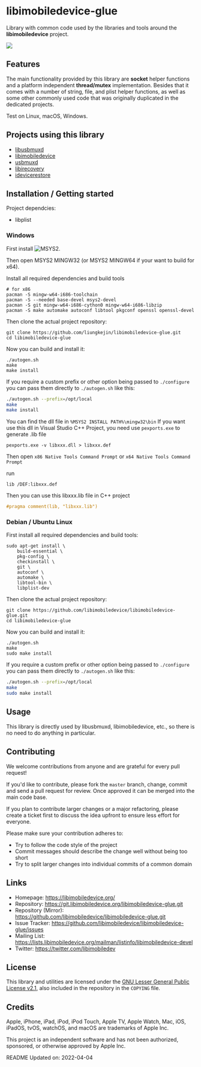# libimobiledevice-glue

Library with common code used by the libraries and tools around the
**libimobiledevice** project.

![](https://github.com/libimobiledevice/libimobiledevice-glue/workflows/build/badge.svg)

## Features

The main functionality provided by this library are **socket** helper
functions and a platform independent **thread/mutex** implementation.
Besides that it comes with a number of string, file, and plist helper
functions, as well as some other commonly used code that was originally
duplicated in the dedicated projects.

Test on Linux, macOS, Windows.

## Projects using this library

- [libusbmuxd](https://github.com/libimobiledevice/libusbmuxd)
- [libimobiledevice](https://github.com/libimobiledevice/libimobiledevice)
- [usbmuxd](https://github.com/libimobiledevice/usbmuxd)
- [libirecovery](https://github.com/libimobiledevice/libirecovery)
- [idevicerestore](https://github.com/libimobiledevice/idevicerestore)

## Installation / Getting started

Project dependcies:

* libplist

### Windows

First install ![MSYS2](https://www.msys2.org/).

Then open MSYS2 MINGW32 (or MSYS2 MINGW64 if your want to build for x64).

Install all required dependencies and build tools

```shell
# for x86
pacman -S mingw-w64-i686-toolchain 
pacman -S --needed base-devel msys2-devel
pacman -S git mingw-w64-i686-cython0 mingw-w64-i686-libzip
pacman -S make automake autoconf libtool pkgconf openssl openssl-devel
```

Then clone the actual project repository:
```shell
git clone https://github.com/liungkejin/libimobiledevice-glue.git
cd libimobiledevice-glue
```

Now you can build and install it:
```shell
./autogen.sh
make
make install
```

If you require a custom prefix or other option being passed to `./configure`
you can pass them directly to `./autogen.sh` like this:
```bash
./autogen.sh --prefix=/opt/local
make
make install
```

You can find the dll file in `%MSYS2 INSTALL PATH%\mingw32\bin`
If you want use this dll in Visual Studio C++ Project, you need use `pexports.exe`
to generate .lib file

```shell
pexports.exe -v libxxx.dll > libxxx.def
```

Then open `x86 Native Tools Command Prompt` or `x64 Native Tools Command Prompt`

run
```shell
lib /DEF:libxxx.def
```

Then you can use this libxxx.lib file in C++ project

```c++
#pragma comment(lib, "libxxx.lib")
```

### Debian / Ubuntu Linux

First install all required dependencies and build tools:
```shell
sudo apt-get install \
	build-essential \
	pkg-config \
	checkinstall \
	git \
	autoconf \
	automake \
	libtool-bin \
	libplist-dev
```

Then clone the actual project repository:
```shell
git clone https://github.com/libimobiledevice/libimobiledevice-glue.git
cd libimobiledevice-glue
```

Now you can build and install it:
```shell
./autogen.sh
make
sudo make install
```

If you require a custom prefix or other option being passed to `./configure`
you can pass them directly to `./autogen.sh` like this:
```bash
./autogen.sh --prefix=/opt/local
make
sudo make install
```

## Usage

This library is directly used by libusbmuxd, libimobiledevice, etc., so there
is no need to do anything in particular.

## Contributing

We welcome contributions from anyone and are grateful for every pull request!

If you'd like to contribute, please fork the `master` branch, change, commit and
send a pull request for review. Once approved it can be merged into the main
code base.

If you plan to contribute larger changes or a major refactoring, please create a
ticket first to discuss the idea upfront to ensure less effort for everyone.

Please make sure your contribution adheres to:
* Try to follow the code style of the project
* Commit messages should describe the change well without being too short
* Try to split larger changes into individual commits of a common domain

## Links

* Homepage: https://libimobiledevice.org/
* Repository: https://git.libimobiledevice.org/libimobiledevice-glue.git
* Repository (Mirror): https://github.com/libimobiledevice/libimobiledevice-glue.git
* Issue Tracker: https://github.com/libimobiledevice/libimobiledevice-glue/issues
* Mailing List: https://lists.libimobiledevice.org/mailman/listinfo/libimobiledevice-devel
* Twitter: https://twitter.com/libimobiledev

## License

This library and utilities are licensed under the [GNU Lesser General Public License v2.1](https://www.gnu.org/licenses/lgpl-2.1.en.html),
also included in the repository in the `COPYING` file.

## Credits

Apple, iPhone, iPad, iPod, iPod Touch, Apple TV, Apple Watch, Mac, iOS,
iPadOS, tvOS, watchOS, and macOS are trademarks of Apple Inc.

This project is an independent software and has not been authorized, sponsored,
or otherwise approved by Apple Inc.

README Updated on: 2022-04-04
